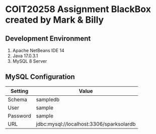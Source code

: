 # COIT20258 Assignment BlackBox created by Mark & Billy

## Development Environment
1. Apache NetBeans IDE 14
2. Java 17.0.3.1
3. MySQL 8 Server

## MySQL Configuration
| Setting  | Value                                    |
|----------|------------------------------------------|
| Schema   | sampledb                             |
| User     | sample                               |
| Password | sample                               |
| URL      | jdbc:mysql://localhost:3306/sparksolardb |
